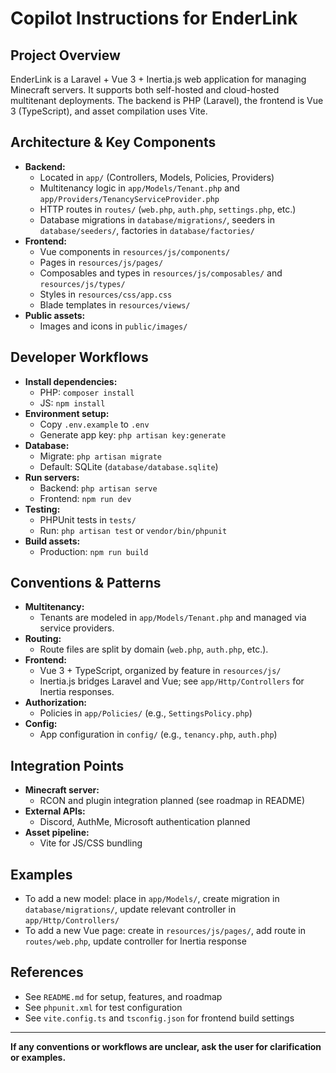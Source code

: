 # Copilot Instructions for EnderLink

## Project Overview
EnderLink is a Laravel + Vue 3 + Inertia.js web application for managing Minecraft servers. It supports both self-hosted and cloud-hosted multitenant deployments. The backend is PHP (Laravel), the frontend is Vue 3 (TypeScript), and asset compilation uses Vite.

## Architecture & Key Components
- **Backend:**
  - Located in `app/` (Controllers, Models, Policies, Providers)
  - Multitenancy logic in `app/Models/Tenant.php` and `app/Providers/TenancyServiceProvider.php`
  - HTTP routes in `routes/` (`web.php`, `auth.php`, `settings.php`, etc.)
  - Database migrations in `database/migrations/`, seeders in `database/seeders/`, factories in `database/factories/`
- **Frontend:**
  - Vue components in `resources/js/components/`
  - Pages in `resources/js/pages/`
  - Composables and types in `resources/js/composables/` and `resources/js/types/`
  - Styles in `resources/css/app.css`
  - Blade templates in `resources/views/`
- **Public assets:**
  - Images and icons in `public/images/`

## Developer Workflows
- **Install dependencies:**
  - PHP: `composer install`
  - JS: `npm install`
- **Environment setup:**
  - Copy `.env.example` to `.env`
  - Generate app key: `php artisan key:generate`
- **Database:**
  - Migrate: `php artisan migrate`
  - Default: SQLite (`database/database.sqlite`)
- **Run servers:**
  - Backend: `php artisan serve`
  - Frontend: `npm run dev`
- **Testing:**
  - PHPUnit tests in `tests/`
  - Run: `php artisan test` or `vendor/bin/phpunit`
- **Build assets:**
  - Production: `npm run build`

## Conventions & Patterns
- **Multitenancy:**
  - Tenants are modeled in `app/Models/Tenant.php` and managed via service providers.
- **Routing:**
  - Route files are split by domain (`web.php`, `auth.php`, etc.).
- **Frontend:**
  - Vue 3 + TypeScript, organized by feature in `resources/js/`
  - Inertia.js bridges Laravel and Vue; see `app/Http/Controllers` for Inertia responses.
- **Authorization:**
  - Policies in `app/Policies/` (e.g., `SettingsPolicy.php`)
- **Config:**
  - App configuration in `config/` (e.g., `tenancy.php`, `auth.php`)

## Integration Points
- **Minecraft server:**
  - RCON and plugin integration planned (see roadmap in README)
- **External APIs:**
  - Discord, AuthMe, Microsoft authentication planned
- **Asset pipeline:**
  - Vite for JS/CSS bundling

## Examples
- To add a new model: place in `app/Models/`, create migration in `database/migrations/`, update relevant controller in `app/Http/Controllers/`
- To add a new Vue page: create in `resources/js/pages/`, add route in `routes/web.php`, update controller for Inertia response

## References
- See `README.md` for setup, features, and roadmap
- See `phpunit.xml` for test configuration
- See `vite.config.ts` and `tsconfig.json` for frontend build settings

---
**If any conventions or workflows are unclear, ask the user for clarification or examples.**
